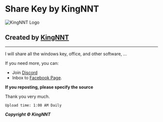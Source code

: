 
# Share Key by KingNNT
![KingNNT Logo](https://i.imgur.com/tMlmOvw.png)

## Created by [KingNNT](https://www.facebook.com/Kinggg.NNT)

---
I will share all the windows key, office, and other software, ...

If you need more, you can:
 - Join [Discord](https://discord.gg/sXFnxCa)
 - Inbox to [Facebook Page](https://www.facebook.com/Dev.KingNNT).

**If you reposting, please specify the source**

Thank you very much.

`` Upload time: 1:00 AM Daily ``

***Copyright © KingNNT***
